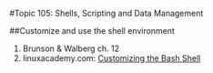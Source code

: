 #Topic 105: Shells, Scripting and Data Management

##Customize and use the shell environment

1. Brunson & Walberg ch. 12
2. linuxacademy.com: [Customizing the Bash Shell](https://linuxacademy.com/cp/modules/view/id/2)
